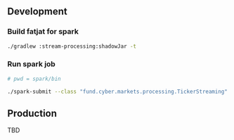 ## Development

### Build fatjat for spark

```bash
./gradlew :stream-processing:shadowJar -t
```

### Run spark job

```bash
# pwd = spark/bin

./spark-submit --class "fund.cyber.markets.processing.TickerStreaming" --master local[*] local:/home/yoda/dev/IRus/cyber-markets/stream-processing/build/libs/stream-processing-all.jar
```

## Production

TBD




